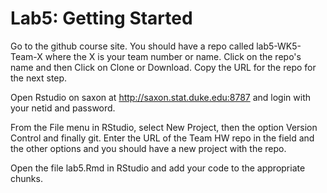# Lab5: Getting Started

Go to the github course site. You should have a repo called lab5-WK5-Team-X where the X is your team number or name. Click on the repo's name and then Click on Clone or Download. Copy the URL for the repo for the next step.

Open Rstudio on saxon at http://saxon.stat.duke.edu:8787 and login with your netid and password.

From the File menu in RStudio, select New Project, then the option Version Control and finally git. Enter the URL of the Team HW repo in the field and the other options and you should have a new project with the repo.

Open the file lab5.Rmd in RStudio and add your code to the appropriate chunks.

